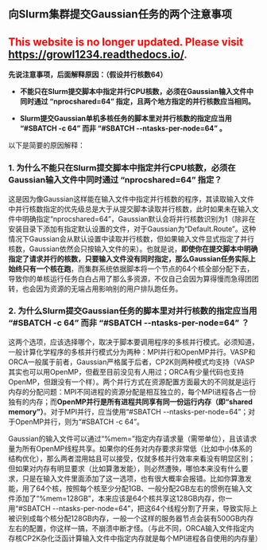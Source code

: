## 向Slurm集群提交Gaussian任务的两个注意事项

## <font color=red>This website is no longer updated. Please visit <a href="https://growl1234.readthedocs.io/">https://growl1234.readthedocs.io/</a>.</font>

**先说注意事项，后面解释原因：（假设并行核数64）**

-	**不能只在Slurm提交脚本中指定并行CPU核数，必须在Gaussian输入文件中同时通过 “nprocshared=64” 指定，且两个地方指定的并行核数应当相同。**

-	**Slurm提交Gaussian单机多核任务的脚本里对并行核数的指定应当用 “#SBATCH -c 64” 而非 “#SBATCH --ntasks-per-node=64” 。**

以下是简要的原因解释：

### 1. 为什么不能只在Slurm提交脚本中指定并行CPU核数，必须在Gaussian输入文件中同时通过 “nprocshared=64” 指定？

这是因为像Gaussian这样能在输入文件中指定并行核数的程序，其读取输入文件中并行核数指定的优先级总是大于从提交脚本读取并行核数，此时如果未在输入文件中明确指定“nprocshared=64”，Gaussian默认会将并行核数识别为1（除非在安装目录下添加有指定默认设置的文件，对于Gaussian为“Default.Route”。这种情况下Gaussian会从默认设置中读取并行核数，但如果输入文件显式指定了并行核数，Gaussian依然会只按输入文件的来）。也就是说，**即使你在提交脚本中明确指定了请求并行的核数，只要输入文件没有同时指定，那么Gaussian任务实际上始终只有一个核在跑**，而集群系统依据脚本将一个节点的64个核全部分配下去，导致你的单核运行任务白白占用了那么多资源，不仅自己会因为算得慢而急得团团转，也会因为资源的无端占用影响别的用户排队跑任务。

### 2. 为什么Slurm提交Gaussian任务的脚本里对并行核数的指定应当用 “#SBATCH -c 64” 而非 “#SBATCH --ntasks-per-node=64” ？

这两个选项，应该选择哪个，取决于脚本要调用程序的多核并行模式。必须知道，一般计算化学程序的多核并行模式分为两种：MPI并行和OpenMP并行。VASP和ORCA一般属于前者，Gaussian严格属于后者，CP2K则两种模式均支持（VASP其实也可以用OpenMP，但截至目前没见有人用过；ORCA有少量代码也支持OpenMP，但跟没有一个样）。两个并行方式在资源配置方面最大的不同就是运行内存的分配问题：MPI不同进程的资源分配是相互独立的，每个MPI进程各占一份独有的内存；而**OpenMP并行是所有进程共同享有同一份运行内存（即“shared memory”）**。对于MPI并行，应当使用“#SBATCH --ntasks-per-node=64”；对于OpenMP并行，则为“#SBATCH -c 64”。

Gaussian的输入文件可以通过“%mem=”指定内存请求量（需带单位），且该请求量为所有OpenMP线程共享。如果你的任务对内存要求非常低（比如中小体系的结构优化），那么两者混用姑且可以接受，仅就多核并行效率来看没有明显区别；但如果对内存有明显要求（比如算激发能），则必然遭殃，哪怕本来没有什么要求，只是在输入文件里面添加了这一选项，也有很大概率会报错。比如你算激发能，用了64个核，按照每个核至少分配1GB、一般分配2GB左右的惯例在输入文件添加了“%mem=128GB”，本来应该是64个核共享这128GB内存，你一用“#SBATCH --ntasks-per-node=64”，把这64个线程分割了开来，导致实际上被识别成每个核分配128GB内存，一般一个这样的服务器节点会装有500GB内存左右的配置，你这样一搞，不崩溃中断才怪。（与此不同，ORCA输入文件指定内存核CP2K杂化泛函计算输入文件中指定内存就是每个MPI进程各自使用的内存量）
